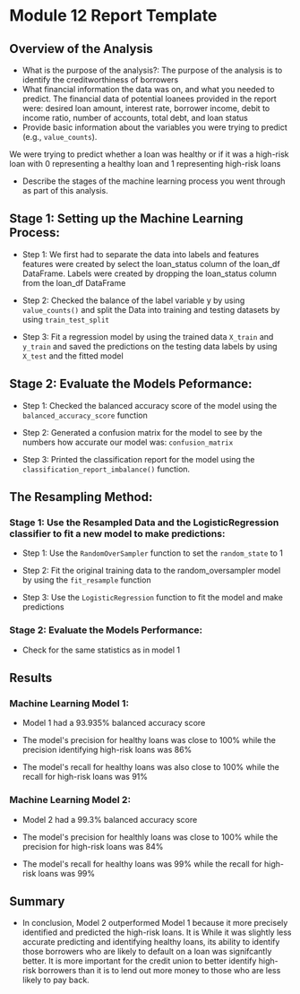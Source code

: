 # Module 12 Report Template

## Overview of the Analysis

* What is the purpose of the analysis?:
The purpose of the analysis is to identify the creditworthiness of borrowers 
* What financial information the data was on, and what you needed to predict.
The financial data of potential loanees provided in the report were: desired loan amount, interest rate, borrower income, debit to income ratio, number of accounts, total debt, and loan status
* Provide basic information about the variables you were trying to predict (e.g., `value_counts`).

We were trying to predict whether a loan was healthy or if it was a high-risk loan with 0 representing a healthy loan and 1 representing high-risk loans

* Describe the stages of the machine learning process you went through as part of this analysis.
## Stage 1: Setting up the Machine Learning Process:

* Step 1: We first had to separate the data into labels and features features were created by select the loan_status column of the loan_df DataFrame. Labels were created by dropping the loan_status column from the loan_df DataFrame

* Step 2: Checked the balance of the label variable y by using `value_counts()` and split the Data into training and testing datasets by using `train_test_split`

* Step 3: Fit a regression model by using the trained data `X_train` and `y_train` and saved the predictions on the testing data labels by using `X_test` and the fitted model 

## Stage 2: Evaluate the Models Peformance:

* Step 1: Checked the balanced accuracy score of the model using the `balanced_accuracy_score` function

* Step 2: Generated a confusion matrix for the model to see by the numbers how accurate our model was: `confusion_matrix`

* Step 3: Printed the classification report for the model using the `classification_report_imbalance()` function. 

## The Resampling Method: 

### Stage 1: Use the Resampled Data and the LogisticRegression classifier to fit a new model to make predictions:

* Step 1: Use the `RandomOverSampler` function to set the `random_state` to 1 

* Step 2: Fit the original training data to the random_oversampler model by using the `fit_resample` function

* Step 3: Use the `LogisticRegression` function to fit the model and make predictions

### Stage 2: Evaluate the Models Performance:

* Check for the same statistics as in model 1

## Results

### Machine Learning Model 1:

* Model 1 had a 93.935% balanced accuracy score

* The model's precision for healthy loans was close to 100% while the precision identifying high-risk loans was 86%

* The model's recall for healthy loans was also close to 100% while the recall for high-risk loans was 91%
### Machine Learning Model 2:

* Model 2 had a 99.3% balanced accuracy score 

* The model's precision for healthly loans was close to 100% while the precision for high-risk loans was 84% 

* The model's recall for healthy loans was 99% while the recall for high-risk loans was 99%

## Summary

* In conclusion, Model 2 outperformed Model 1 because it more precisely identified and predicted the high-risk loans.  It is While it was slightly less accurate predicting and identifying healthy loans, its ability to identify those borrowers who are likely to default on a loan was signifcantly better.  It is more important for the credit union to better identify high-risk borrowers than it is to lend out more money to those who are less likely to pay back.   
